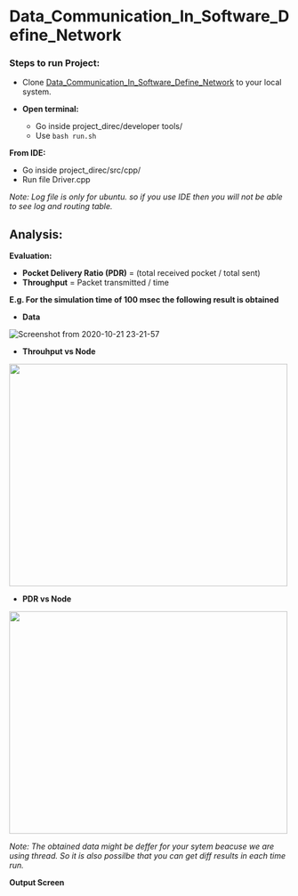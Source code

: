 # Data_Communication_In_Software_Define_Network
### Steps to run Project:
* Clone [Data_Communication_In_Software_Define_Network](https://github.com/prakashupes/Data_Communication_In_Software_Define_Wireless_Network.git) to your local system.

* **Open terminal:**
  * Go inside project_direc/developer tools/
  * Use ```bash run.sh```

**From IDE:**
 * Go inside project_direc/src/cpp/
 * Run file Driver.cpp
 
*Note: Log file is only for ubuntu. so if you use IDE then you will not be able to see log and routing table.*

## Analysis:
**Evaluation:**

*  **Pocket Delivery Ratio (PDR)** = (total received pocket / total sent)
*  **Throughput** = Packet transmitted / time
  
 **E.g. For the simulation time of 100 msec the following result is obtained** 

* **Data**

![Screenshot from 2020-10-21 23-21-57](https://user-images.githubusercontent.com/44925217/96758432-65744a00-13f4-11eb-9eae-2fc78ac36edd.png)

* **Throuhput vs Node** 
<img src="https://user-images.githubusercontent.com/44925217/96758254-2b0aad00-13f4-11eb-8a71-a10dbcf3f9a3.jpeg" width="500" height="400">

* **PDR vs Node**
<img src="https://user-images.githubusercontent.com/44925217/96758270-31992480-13f4-11eb-949e-63f69e19a734.jpeg" width="500" height="400">

*Note: The obtained data might be deffer for your sytem beacuse we are using thread. So it is also possilbe that you can get diff results in each time run.*

**Output Screen**

